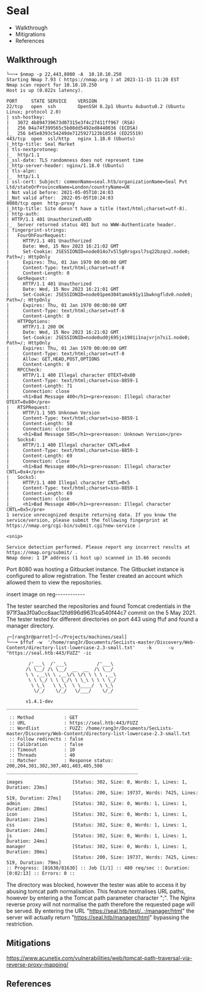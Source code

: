 
# Seal

- Walkthrough
- Mitigrations
- References


## Walkthrough

```
└──╼ $nmap -p 22,443,8080 -A  10.10.10.250
Starting Nmap 7.93 ( https://nmap.org ) at 2023-11-15 11:20 EST
Nmap scan report for 10.10.10.250
Host is up (0.022s latency).

PORT     STATE SERVICE    VERSION
22/tcp   open  ssh        OpenSSH 8.2p1 Ubuntu 4ubuntu0.2 (Ubuntu Linux; protocol 2.0)
| ssh-hostkey: 
|   3072 4b894739673d07315e3f4c27411ff967 (RSA)
|   256 04a74f399565c5b08dd5492ed8440036 (ECDSA)
|_  256 b45e8393c54249de7125927123b18554 (ED25519)
443/tcp  open  ssl/http   nginx 1.18.0 (Ubuntu)
|_http-title: Seal Market
| tls-nextprotoneg: 
|_  http/1.1
|_ssl-date: TLS randomness does not represent time
|_http-server-header: nginx/1.18.0 (Ubuntu)
| tls-alpn: 
|_  http/1.1
| ssl-cert: Subject: commonName=seal.htb/organizationName=Seal Pvt Ltd/stateOrProvinceName=London/countryName=UK
| Not valid before: 2021-05-05T10:24:03
|_Not valid after:  2022-05-05T10:24:03
8080/tcp open  http-proxy
|_http-title: Site doesn't have a title (text/html;charset=utf-8).
| http-auth: 
| HTTP/1.1 401 Unauthorized\x0D
|_  Server returned status 401 but no WWW-Authenticate header.
| fingerprint-strings: 
|   FourOhFourRequest: 
|     HTTP/1.1 401 Unauthorized
|     Date: Wed, 15 Nov 2023 16:21:02 GMT
|     Set-Cookie: JSESSIONID=node014o7v5l5g0rsgxsl7sq22bzqn2.node0; Path=/; HttpOnly
|     Expires: Thu, 01 Jan 1970 00:00:00 GMT
|     Content-Type: text/html;charset=utf-8
|     Content-Length: 0
|   GetRequest: 
|     HTTP/1.1 401 Unauthorized
|     Date: Wed, 15 Nov 2023 16:21:01 GMT
|     Set-Cookie: JSESSIONID=node01pem304tamok91y11bwkngfldv0.node0; Path=/; HttpOnly
|     Expires: Thu, 01 Jan 1970 00:00:00 GMT
|     Content-Type: text/html;charset=utf-8
|     Content-Length: 0
|   HTTPOptions: 
|     HTTP/1.1 200 OK
|     Date: Wed, 15 Nov 2023 16:21:02 GMT
|     Set-Cookie: JSESSIONID=node0ud0j695jx1901i1najvrjn7si1.node0; Path=/; HttpOnly
|     Expires: Thu, 01 Jan 1970 00:00:00 GMT
|     Content-Type: text/html;charset=utf-8
|     Allow: GET,HEAD,POST,OPTIONS
|     Content-Length: 0
|   RPCCheck: 
|     HTTP/1.1 400 Illegal character OTEXT=0x80
|     Content-Type: text/html;charset=iso-8859-1
|     Content-Length: 71
|     Connection: close
|     <h1>Bad Message 400</h1><pre>reason: Illegal character OTEXT=0x80</pre>
|   RTSPRequest: 
|     HTTP/1.1 505 Unknown Version
|     Content-Type: text/html;charset=iso-8859-1
|     Content-Length: 58
|     Connection: close
|     <h1>Bad Message 505</h1><pre>reason: Unknown Version</pre>
|   Socks4: 
|     HTTP/1.1 400 Illegal character CNTL=0x4
|     Content-Type: text/html;charset=iso-8859-1
|     Content-Length: 69
|     Connection: close
|     <h1>Bad Message 400</h1><pre>reason: Illegal character CNTL=0x4</pre>
|   Socks5: 
|     HTTP/1.1 400 Illegal character CNTL=0x5
|     Content-Type: text/html;charset=iso-8859-1
|     Content-Length: 69
|     Connection: close
|_    <h1>Bad Message 400</h1><pre>reason: Illegal character CNTL=0x5</pre>
1 service unrecognized despite returning data. If you know the service/version, please submit the following fingerprint at https://nmap.org/cgi-bin/submit.cgi?new-service :

<snip>

Service detection performed. Please report any incorrect results at https://nmap.org/submit/ .
Nmap done: 1 IP address (1 host up) scanned in 15.66 seconds
```

Port 8080 was hosting a Gitbucket instance. The Gitbucket instance is configured to allow registration. The Tester created an account which allowed them to view the repositories. 


insert image on reg------------


The tester searched the repositories and found Tomcat credentials in the 971f3aa3f0a0cc8aac12fd696d9631ca540f44c7 commit on the 5 May 2021. 
The tester tested for different directories on port 443 using ffuf and found a manager directory.

```
┌─[rang3r@parrot]─[~/Projects/machines/seal]
└──╼ $ffuf -w  '/home/rang3r/Documents/SecLists-master/Discovery/Web-Content/directory-list-lowercase-2.3-small.txt'    -k      -u  "https://seal.htb:443/FUZZ" -ic  

        /'___\  /'___\           /'___\       
       /\ \__/ /\ \__/  __  __  /\ \__/       
       \ \ ,__\\ \ ,__\/\ \/\ \ \ \ ,__\      
        \ \ \_/ \ \ \_/\ \ \_\ \ \ \ \_/      
         \ \_\   \ \_\  \ \____/  \ \_\       
          \/_/    \/_/   \/___/    \/_/       

       v1.4.1-dev
________________________________________________

 :: Method           : GET
 :: URL              : https://seal.htb:443/FUZZ
 :: Wordlist         : FUZZ: /home/rang3r/Documents/SecLists-master/Discovery/Web-Content/directory-list-lowercase-2.3-small.txt
 :: Follow redirects : false
 :: Calibration      : false
 :: Timeout          : 10
 :: Threads          : 40
 :: Matcher          : Response status: 200,204,301,302,307,401,403,405,500
________________________________________________

images                  [Status: 302, Size: 0, Words: 1, Lines: 1, Duration: 23ms]
                        [Status: 200, Size: 19737, Words: 7425, Lines: 519, Duration: 27ms]
admin                   [Status: 302, Size: 0, Words: 1, Lines: 1, Duration: 28ms]
icon                    [Status: 302, Size: 0, Words: 1, Lines: 1, Duration: 21ms]
css                     [Status: 302, Size: 0, Words: 1, Lines: 1, Duration: 24ms]
js                      [Status: 302, Size: 0, Words: 1, Lines: 1, Duration: 24ms]
manager                 [Status: 302, Size: 0, Words: 1, Lines: 1, Duration: 30ms]
                        [Status: 200, Size: 19737, Words: 7425, Lines: 519, Duration: 79ms]
:: Progress: [81630/81630] :: Job [1/1] :: 480 req/sec :: Duration: [0:02:13] :: Errors: 0 ::
```

The directory was blocked, however the tester was able to access it by abusing tomcat path normalisation. This feature normalises URL paths, however by entering a the Tomcat path parameter character ";". The Nginx reverse proxy will not normalise the path therefore the requested page will be served. 
By entering the URL "https://seal.htb/test/..;/manager/html" the server will actually  return  "https://seal.htb/manager/html" bypassing the restriction.



## Mitigations 

https://www.acunetix.com/vulnerabilities/web/tomcat-path-traversal-via-reverse-proxy-mapping/
## References
